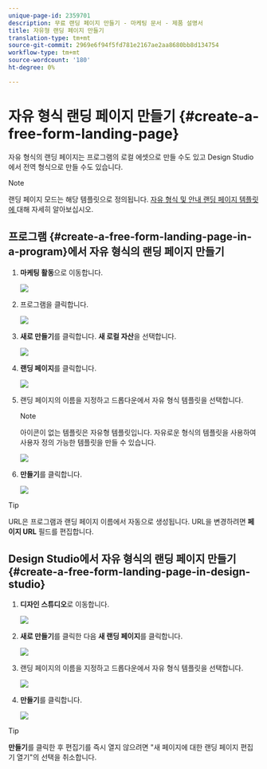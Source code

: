 ```yaml
---
unique-page-id: 2359701
description: 무료 랜딩 페이지 만들기 - 마케팅 문서 - 제품 설명서
title: 자유형 랜딩 페이지 만들기
translation-type: tm+mt
source-git-commit: 2969e6f94f5fd781e2167ae2aa8680bb8d134754
workflow-type: tm+mt
source-wordcount: '180'
ht-degree: 0%

---
```



# 자유 형식 랜딩 페이지 만들기 {#create-a-free-form-landing-page}

자유 형식의 랜딩 페이지는 프로그램의 로컬 에셋으로 만들 수도 있고 Design Studio에서 전역 형식으로 만들 수도 있습니다.

>[!NOTE]
>
>랜딩 페이지 모드는 해당 템플릿으로 정의됩니다. [자유 형식 및 안내 랜딩 페이지 템플릿에 ](/help/marketo/product-docs/demand-generation/landing-pages/understanding-landing-pages/understanding-free-form-vs-guided-landing-pages.md) 대해 자세히 알아보십시오.

## 프로그램 {#create-a-free-form-landing-page-in-a-program}에서 자유 형식의 랜딩 페이지 만들기

1. **마케팅 활동**&#x200B;으로 이동합니다.

   ![](assets/login-marketing-activities.png)

1. 프로그램을 클릭합니다.

   ![](assets/image2015-5-19-12-3a46-3a47.png)

1. **새로 만들기**&#x200B;를 클릭합니다. **새 로컬 자산**&#x200B;을 선택합니다.

   ![](assets/image2015-5-19-12-3a47-3a27.png)

1. **랜딩 페이지**&#x200B;를 클릭합니다.

   ![](assets/image2014-9-16-12-3a58-3a49.png)

1. 랜딩 페이지의 이름을 지정하고 드롭다운에서 자유 형식 템플릿을 선택합니다.

   >[!NOTE]
   >
   >아이콘이 없는 템플릿은 자유형 템플릿입니다. 자유로운 형식의 템플릿을 사용하여 사용자 정의 가능한 템플릿을 만들 수 있습니다.

   ![](assets/image2015-5-19-12-3a51-3a13.png)

1. **만들기**&#x200B;를 클릭합니다.

   ![](assets/image2015-5-19-12-3a52-3a8.png)

>[!TIP]
>
>URL은 프로그램과 랜딩 페이지 이름에서 자동으로 생성됩니다. URL을 변경하려면 **페이지 URL** 필드를 편집합니다.

## Design Studio에서 자유 형식의 랜딩 페이지 만들기 {#create-a-free-form-landing-page-in-design-studio}

1. **디자인 스튜디오**&#x200B;로 이동합니다.

   ![](assets/designstudio.png)

1. **새로 만들기**&#x200B;를 클릭한 다음 **새 랜딩 페이지**&#x200B;를 클릭합니다.

   ![](assets/image2014-9-16-13-3a0-3a43.png)

1. 랜딩 페이지의 이름을 지정하고 드롭다운에서 자유 형식 템플릿을 선택합니다.

   ![](assets/image2015-5-19-13-3a30-3a25.png)

1. **만들기**&#x200B;를 클릭합니다.

   ![](assets/image2015-5-19-13-3a33-3a43.png)

>[!TIP]
>
>**만들기**&#x200B;를 클릭한 후 편집기를 즉시 열지 않으려면 &quot;새 페이지에 대한 랜딩 페이지 편집기 열기&quot;의 선택을 취소합니다.
